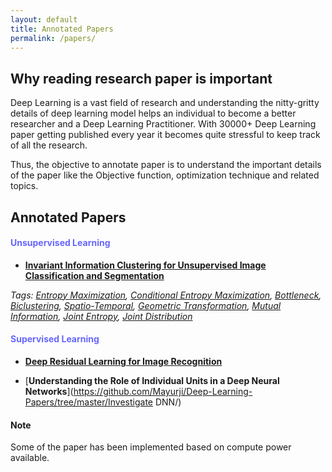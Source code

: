 ```yaml
---
layout: default
title: Annotated Papers
permalink: /papers/
---
```

## Why reading research paper is important

Deep Learning is a vast field of research and understanding the nitty-gritty details of
deep learning model helps an individual to become a better researcher and a Deep Learning Practitioner.
With 30000+ Deep Learning paper getting published every year it becomes quite stressful to keep track of
all the research.

Thus, the objective to annotate paper is to understand the important details of the paper like the Objective function,
optimization technique and related topics.

## **Annotated Papers**

#### **<span style="color:#6666ff">Unsupervised Learning</span>**


  
* [**Invariant Information Clustering for Unsupervised Image Classification and Segmentation**](https://github.com/Mayurji/Deep-Learning-Papers/tree/master/Invariant%20Information%20Clustering)

*Tags: [Entropy Maximization](https://en.wikipedia.org/wiki/Principle_of_maximum_entropy), [Conditional Entropy Maximization](https://en.wikipedia.org/wiki/Conditional_entropy), [Bottleneck](https://ai.stackexchange.com/questions/4864/what-is-the-concept-of-tensorflow-bottlenecks), [Biclustering](https://en.wikipedia.org/wiki/Biclustering), [Spatio-Temporal](https://www.omnisci.com/technical-glossary/spatial-temporal), 
[Geometric Transformation](https://en.wikipedia.org/wiki/Geometric_transformation), [Mutual Information](https://en.wikipedia.org/wiki/Mutual_information), [Joint Entropy](https://en.wikipedia.org/wiki/Joint_entropy), [Joint Distribution](https://en.wikipedia.org/wiki/Joint_probability_distribution)*


#### **<span style="color:#6666ff">Supervised Learning</span>**

* [**Deep Residual Learning for Image Recognition**](https://github.com/Mayurji/Deep-Learning-Papers/tree/master/Resnet) 

* [**Understanding the Role of Individual Units in a Deep Neural Networks**](https://github.com/Mayurji/Deep-Learning-Papers/tree/master/Investigate DNN/)

#### Note
Some of the paper has been implemented based on compute power available.
